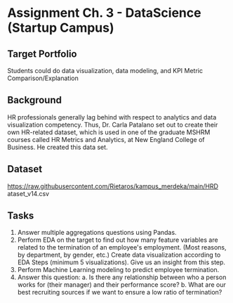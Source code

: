 # Assignment Ch. 3 - DataScience (Startup Campus)

## Target Portfolio 
Students could do data visualization, data modeling, and KPI Metric
Comparison/Explanation

## Background 
HR professionals generally lag behind with respect to analytics and data
visualization competency. Thus, Dr. Carla Patalano set out to create their
own HR-related dataset, which is used in one of the graduate MSHRM
courses called HR Metrics and Analytics, at New England College of
Business. He created this data set.

## Dataset 
https://raw.githubusercontent.com/Rietaros/kampus_merdeka/main/HRD
ataset_v14.csv

## Tasks 
1. Answer multiple aggregations questions using Pandas.
2. Perform EDA on the target to find out how many feature variables
are related to the termination of an employee's employment. (Most
reasons, by department, by gender, etc.) Create data visualization
according to EDA Steps (minimum 5 visualizations). Give us an
insight from this step.
3. Perform Machine Learning modeling to predict employee
termination.
4. Answer this question:
    a. Is there any relationship between who a person works for
    (their manager) and their performance score?
    b. What are our best recruiting sources if we want to ensure a
    low ratio of termination?
